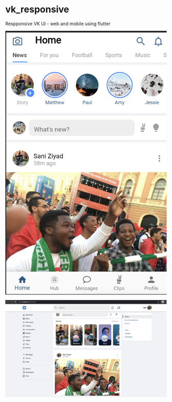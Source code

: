 # vk_responsive

Respponsive VK UI - web and mobile using flutter

![](https://github.com/sanizayyad/vk_responsive/blob/master/sreenchots/mobile.png)

![](https://github.com/sanizayyad/vk_responsive/blob/master/sreenchots/web.png)
